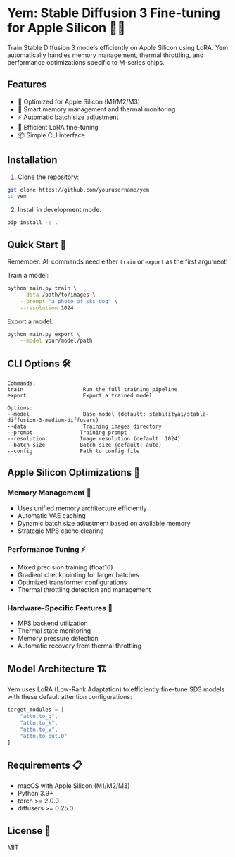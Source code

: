 # Yem: Stable Diffusion 3 Fine-tuning for Apple Silicon 🍏🤖

Train Stable Diffusion 3 models efficiently on Apple Silicon using LoRA. Yem automatically handles memory management, thermal throttling, and performance optimizations specific to M-series chips. 

## Features

- 🚀 Optimized for Apple Silicon (M1/M2/M3)
- 🧠 Smart memory management and thermal monitoring
- ⚡️ Automatic batch size adjustment
- 🎯 Efficient LoRA fine-tuning
- 📦 Simple CLI interface

## Installation

1. Clone the repository:
```bash
git clone https://github.com/yourusername/yem
cd yem
```

2. Install in development mode:
```bash
pip install -e .
```

## Quick Start 🚀

Remember: All commands need either `train` or `export` as the first argument!

Train a model:
```bash
python main.py train \
    --data /path/to/images \
    --prompt "a photo of sks dog" \
    --resolution 1024
```

Export a model:
```bash
python main.py export \
    --model your/model/path
```

## CLI Options 🛠️

```
Commands:
train                   Run the full training pipeline
export                  Export a trained model

Options:
--model                 Base model (default: stabilityai/stable-diffusion-3-medium-diffusers)
--data                  Training images directory
--prompt               Training prompt
--resolution           Image resolution (default: 1024)
--batch-size           Batch size (default: auto)
--config               Path to config file
```

## Apple Silicon Optimizations 🍎

### Memory Management 🧠
- Uses unified memory architecture efficiently
- Automatic VAE caching
- Dynamic batch size adjustment based on available memory
- Strategic MPS cache clearing

### Performance Tuning ⚡️
- Mixed precision training (float16)
- Gradient checkpointing for larger batches
- Optimized transformer configurations
- Thermal throttling detection and management

### Hardware-Specific Features 🔧
- MPS backend utilization
- Thermal state monitoring
- Memory pressure detection
- Automatic recovery from thermal throttling

## Model Architecture 🏗️

Yem uses LoRA (Low-Rank Adaptation) to efficiently fine-tune SD3 models with these default attention configurations:

```python
target_modules = [
    "attn.to_q",
    "attn.to_k",
    "attn.to_v",
    "attn.to_out.0"
]
```

## Requirements 📋

- macOS with Apple Silicon (M1/M2/M3)
- Python 3.9+
- torch >= 2.0.0
- diffusers >= 0.25.0

## License 📜

MIT